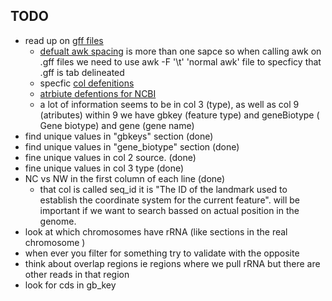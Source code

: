 ## TODO
- read up on  [gff files](https://www.ncbi.nlm.nih.gov/genbank/genomes_gff/#basicformat)
  - [defualt awk spacing](https://stackoverflow.com/questions/30405694/default-field-separator-for-awk) is more than one sapce so when calling awk on .gff files we need to use awk -F '\t' 'normal awk' file to specficy that .gff is tab delineated
  - specfic [col defenitions](https://github.com/The-Sequence-Ontology/Specifications/blob/master/gff3.md)
  - [atrbiute defentions for NCBI](https://genome.ucsc.edu/cgi-bin/hgTables?db=chlSab2&hgta_group=genes&hgta_track=refSeqComposite&hgta_table=ncbiRefSeqOther&hgta_doSchema=describe+table+schema)
  - a lot of information seems to be in col 3 (type), as well as col 9 (atributes) within 9 we have gbkey (feature type) and  geneBiotype (	Gene biotype) and gene (gene name)
- find unique values in "gbkeys" section (done)
- find unique values in "gene_biotype" section (done)
- fine unique values in col 2 source.  (done)
- fine unique values in col 3 type (done)
- NC vs NW in the first column of each line (done)
  - that col is called seq_id it is "The ID of the landmark used to establish the coordinate system for the current feature". will be important if we want to search bassed on actual position in the genome. 
- look at which chromosomes have rRNA (like sections in the real chromosome )
- when ever you filter for something try to validate with the opposite 
- think about overlap regions ie regions where we pull rRNA but there are other reads in that region
- look for cds  in gb_key 
